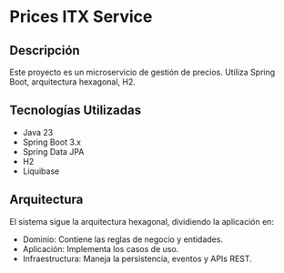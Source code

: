 # Prices ITX Service

## Descripción

Este proyecto es un microservicio de gestión de precios. Utiliza Spring Boot, arquitectura hexagonal, H2.

## Tecnologías Utilizadas

- Java 23
- Spring Boot 3.x
- Spring Data JPA
- H2
- Liquibase

## Arquitectura

El sistema sigue la arquitectura hexagonal, dividiendo la aplicación en:

- Dominio: Contiene las reglas de negocio y entidades. 
- Aplicación: Implementa los casos de uso. 
- Infraestructura: Maneja la persistencia, eventos y APIs REST.

